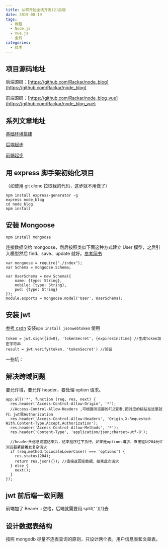 ```yaml
---
title: 从零开始全栈开发(2)后端
date: 2019-08-19
tags:
  - 教程
  - Node.js
  - Vue.js
  - 全栈
categories:
  - 技术
---
```


## 项目源码地址

后端源码：[https://github.com/Rackar/node_blog](https://github.com/Rackar/node_blog)

前端源码：[https://github.com/Rackar/node_blog_vue](https://github.com/Rackar/node_blog_vue)

## 系列文章地址

[基础环境搭建](./nodeStart1)

[后端起步](./nodeStart2)

[前端起步](./nodeStart3)

## 用 express 脚手架初始化项目

（如使用 git clone 拉取我的代码，这步就不用做了）

```
npm install express-generator -g
express node_blog
cd node_blog
npm install
```

## 安装 Mongoose

```
npm install mongoose
```

连接数据交给 mongoose，然后按照类似下面这种方式建立 User 模型，之后引入模型然后 find、save、update 就好。[参考简书](https://www.jianshu.com/p/b9a8a89f6c9f)

```
var mongoose = require("./index");
var Schema = mongoose.Schema;

var UserSchema = new Schema({
    name: {type: String},
    mobile: {type: String},
    pwd: {type: String}
});
module.exports = mongoose.model('User', UserSchema);
```

## 安装 jwt

[参考 csdn](https://blog.csdn.net/qq_30604453/article/details/85060077)
安装`npm install jsonwebtoken`
使用

```
token = jwt.sign({id=0}, 'tokenSecret', {expiresIn:time} //生成token加密字符串
result = jwt.verify(token, 'tokenSecret') //验证
```

一些坑：

## 解决跨域问题

要允许域，要允许 header，要处理 option 请求。

```
app.all('*', function (req, res, next) {
  res.header('Access-Control-Allow-Origin', '*');
  //Access-Control-Allow-Headers ,可根据浏览器的F12查看,把对应的粘贴在这里就行。jwt需Authorization
  res.header('Access-Control-Allow-Headers', 'Origin,X-Requested-With,Content-Type,Accept,Authorization');
  res.header('Access-Control-Allow-Methods', '*');
  res.header('Content-Type', 'application/json;charset=utf-8');

  //header头信息设置结束后，结束程序往下执行，如果是options请求，直接返回204允许浏览器紧接着发复杂请求
  if (req.method.toLocaleLowerCase() === 'options') {
    res.status(204);
    return res.json({}); //直接返回空数据，结束此次请求
  } else {
    next();
  }
});
```

## jwt 前后端一致问题

前端加了 Bearer +空格，后端就需要用.split(' ')[1]去

## 设计数据表结构

按照 mongodb 尽量不连表查询的原则，只设计两个表，用户信息表和文章表。
